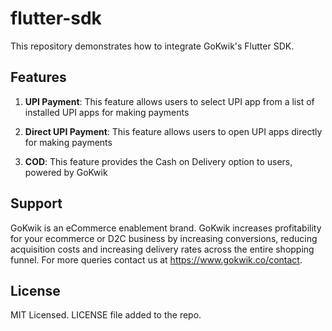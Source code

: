 
# flutter-sdk

This repository demonstrates how to integrate GoKwik's Flutter SDK.

## Features

1. **UPI Payment**: This feature allows users to select UPI app from a list of installed UPI apps for making payments

2. **Direct UPI Payment**: This feature allows users to open UPI apps directly for making payments

3. **COD**: This feature provides the Cash on Delivery option to users, powered by GoKwik

## Support

GoKwik is an eCommerce enablement brand. GoKwik increases profitability for your ecommerce or D2C business by increasing conversions, reducing acquisition costs and increasing delivery rates across the entire shopping funnel. For more queries contact us at https://www.gokwik.co/contact.

## License

MIT Licensed. LICENSE file added to the repo.
